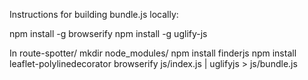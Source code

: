 Instructions for building bundle.js locally:

npm install -g browserify
npm install -g uglify-js

In route-spotter/
  mkdir node_modules/
  npm install finderjs
  npm install leaflet-polylinedecorator
  browserify js/index.js | uglifyjs > js/bundle.js
